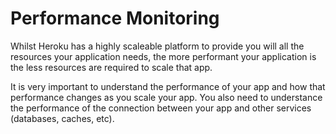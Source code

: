 # Performance Monitoring 

  Whilst Heroku has a highly scaleable platform to provide you will all the resources your application needs, the more performant your application is the less resources are required to scale that app.
  
  It is very important to understand the performance of your app and how that performance changes as you scale your app.   You also need to understance the performance of the connection between your app and other services (databases, caches, etc).
  
  
